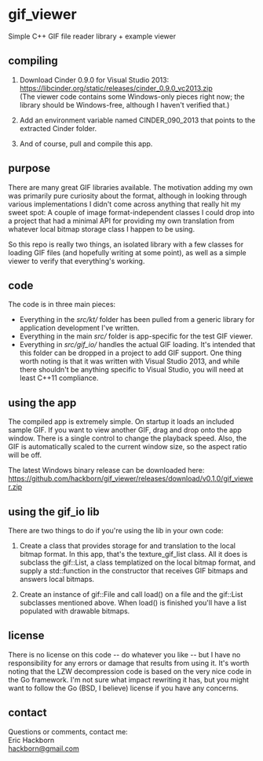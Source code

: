 # gif_viewer
Simple C++ GIF file reader library + example viewer

## compiling
1. Download Cinder 0.9.0 for Visual Studio 2013:<br>
https://libcinder.org/static/releases/cinder_0.9.0_vc2013.zip<br>
(The viewer code contains some Windows-only pieces right now; the library should be Windows-free, although I haven't verified that.)

2. Add an environment variable named CINDER_090_2013 that points to the extracted Cinder folder.

3. And of course, pull and compile this app.

## purpose
There are many great GIF libraries available. The motivation adding my own was primarily pure curiosity about the format, although in looking through various implementations I didn't come across anything that really hit my sweet spot: A couple of image format-independent classes I could drop into a project that had a minimal API for providing my own translation from whatever local bitmap storage class I happen to be using.

So this repo is really two things, an isolated library with a few classes for loading GIF files (and hopefully writing at some point), as well as a simple viewer to verify that everything's working.

## code
The code is in three main pieces:
* Everything in the *src/kt/* folder has been pulled from a generic library for application development I've written.
* Everything in the main *src/* folder is app-specific for the test GIF viewer.
* Everything in *src/gif_io/* handles the actual GIF loading. It's intended that this folder can be dropped in a project to add GIF support. One thing worth noting is that it was written with Visual Studio 2013, and while there shouldn't be anything specific to Visual Studio, you will need at least C++11 compliance.

## using the app
The compiled app is extremely simple. On startup it loads an included sample GIF. If you want to view another GIF, drag and drop onto the app window. There is a single control to change the playback speed. Also, the GIF is automatically scaled to the current window size, so the aspect ratio will be off.

The latest Windows binary release can be downloaded here:<br>
https://github.com/hackborn/gif_viewer/releases/download/v0.1.0/gif_viewer.zip

## using the gif_io lib
There are two things to do if you're using the lib in your own code:

1. Create a class that provides storage for and translation to the local bitmap format. In this app, that's the texture_gif_list class.  All it does is subclass the gif::List, a class templatized on the local bitmap format, and supply a std::function in the constructor that receives GIF bitmaps and answers local bitmaps.

2. Create an instance of gif::File and call load() on a file and the gif::List subclasses mentioned above. When load() is finished you'll have a list populated with drawable bitmaps.

## license
There is no license on this code -- do whatever you like -- but I have no responsibility for any errors or damage that results from using it. It's worth noting that the LZW decompression code is based on the very nice code in the Go framework. I'm not sure what impact rewriting it has, but you might want to follow the Go (BSD, I believe) license if you have any concerns.

## contact
Questions or comments, contact me:<br>
Eric Hackborn<br>
hackborn@gmail.com
